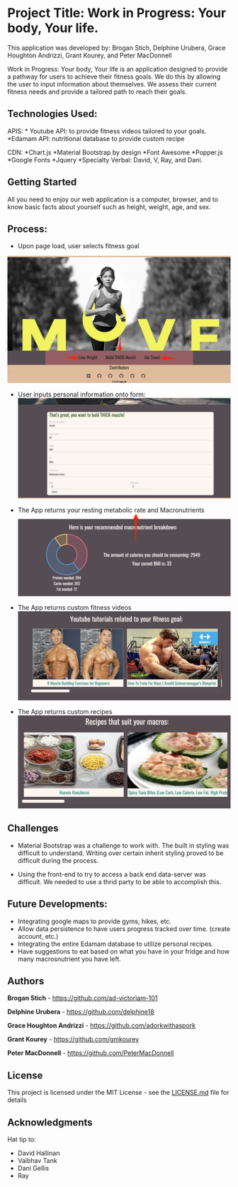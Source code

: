# Project Title: Work in Progress: Your body, Your life.

This application was developed by: Brogan Stich, Delphine Urubera, Grace Houghton Andrizzi, Grant Kourey, and Peter MacDonnell

Work in Progress: Your body, Your life is an application designed to provide a pathway for users to achieve their fitness goals. We do this by allowing the user to input information about themselves. We assess their current fitness needs and provide  a tailored path to reach their goals.  


## Technologies Used: 

APIS:
	* Youtube API: to provide fitness videos tailored to your goals. *Edamam API: nutritional database to provide custom recipe
	
CDN:
	*Chart.js
	*Material Bootstrap by design
	*Font Awesome
	*Popper.js
	*Google Fonts
	*Jquery
	*Specialty Verbal: David, V, Ray, and Dani. 
	

## Getting Started

All you need to enjoy our web application is a computer, browser, and to know basic facts about yourself such as height, weight, age, and sex.


## Process: 
* Upon page load, user selects fitness goal

![Step 1](assets/images/Step_1.png)

* User inputs personal information onto form: 
![Step 2](assets/images/Step2.png)

* The App returns your resting metabolic rate and Macronutrients
![Step 3](assets/images/Step3.png)

* The App returns custom fitness videos
![Step 4](assets/images/Step4.png)

* The App returns custom recipes
![Step 5](assets/images/Step5.png)


## Challenges
* Material Bootstrap was a challenge to work with. The built in styling was difficult to understand.  Writing over certain inherit styling proved to be difficult during the process. 

* Using the front-end to try to access a back end data-server was difficult.  We needed to use a thrid party to be able to accomplish this. 

## Future Developments:

* Integrating google maps to provide gyms, hikes, etc.
* Allow data persistence to have users progress tracked over time. (create account, etc.)
* Integrating the entire Edamam database to utilize personal recipes.
* Have suggestions to eat based on what you have in your fridge and how many macrosnutrient you have left. 



## Authors

**Brogan Stich** - 
https://github.com/ad-victoriam-101

**Delphine Urubera** -
https://github.com/delphine18

**Grace Houghton Andrizzi** -
https://github.com/adorkwithaspork


**Grant Kourey** -
https://github.com/gmkourey


**Peter MacDonnell** -
https://github.com/PeterMacDonnell


## License

This project is licensed under the MIT License - see the [LICENSE.md](LICENSE.md) file for details

## Acknowledgments

Hat tip to:
* David Hallinan
* Vaibhav Tank
* Dani Gellis
* Ray